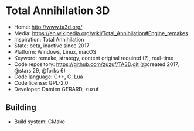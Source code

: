 # Total Annihilation 3D

- Home: http://www.ta3d.org/
- Media: https://en.wikipedia.org/wiki/Total_Annihilation#Engine_remakes
- Inspiration: Total Annihilation
- State: beta, inactive since 2017
- Platform: Windows, Linux, macOS
- Keyword: remake, strategy, content original required (?), real-time
- Code repository: https://github.com/zuzuf/TA3D.git (@created 2017, @stars 29, @forks 6)
- Code language: C++, C, Lua
- Code license: GPL-2.0
- Developer: Damien GERARD, zuzuf

## Building

- Build system: CMake

